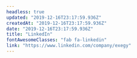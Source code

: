 ```yaml
---
headless: true
updated: "2019-12-16T23:17:59.936Z"
createdAt: "2019-12-16T23:17:59.936Z"
date: "2019-12-16T23:17:59.936Z"
title: "LinkedIn"
fontAwesomeClasses: "fab fa-linkedin"
link: "https://www.linkedin.com/company/exegy"
---
```

